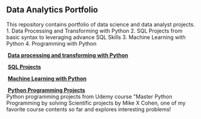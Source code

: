 ﻿## **Data Analytics Portfolio**
<p>This repository contains portfolio of data science and data analyst projects.
   1. Data Processing and Transforming with Python
   2. SQL Projects from basic syntax to leveraging advance SQL Skills
   3. Machine Learning with Python
   4. Programming with Python 
  
<br>


﻿ **[Data processing and transforming with Python](https://github.com/suhsunghee/suhsunghee.github.io/tree/main/Data%20with%20Python)** <br>

﻿ **[SQL Projects](https://github.com/suhsunghee/suhsunghee.github.io/tree/main/Data%20with%20SQL)** </p>

﻿ **[Machine Learning with Python](https://github.com/suhsunghee/suhsunghee.github.io/tree/main/Machine_Learning/Linear%20Regression)** <br>

﻿ **[Python Programming Projects](https://github.com/suhsunghee/suhsunghee.github.io/tree/main/Python%20Programming)** <br>
Python programming projects from Udemy course "Master Python Programming by solving Scientific projects by Mike X Cohen,
one of my favorite course contents so far and explores interesting problems!
